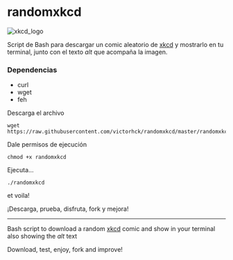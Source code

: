 # randomxkcd

![xkcd_logo](xkcd.png)

Script de Bash para descargar un comic aleatorio de [xkcd](https://xkcd.com/) y mostrarlo en tu terminal, junto con el texto _alt_ que acompaña la imagen.

### Dependencias
* curl
* wget
* feh

Descarga el archivo 
```
wget https://raw.githubusercontent.com/victorhck/randomxkcd/master/randomxkcd
```
Dale permisos de ejecución 
```
chmod +x randomxkcd
```
Ejecuta... 
```
./randomxkcd
```
et voila!

¡Descarga, prueba, disfruta, fork y mejora!

---

Bash script to download a random [xkcd](https://xkcd.com/) comic and show in your terminal also showing the _alt_ text

Download, test, enjoy, fork and improve!

